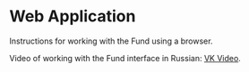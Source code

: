 # Web Application

<NotReadyBadge />

Instructions for working with the Fund using a browser.

Video of working with the Fund interface in Russian:
[VK Video](https://vkvideo.ru/video-229187038_456239020).
